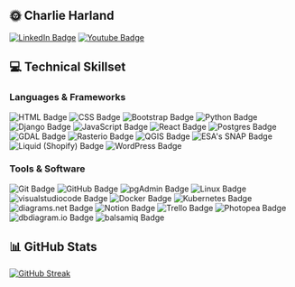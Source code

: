 ## 🌞 Charlie Harland

<div id="badges">
  <!-- ADD PORTFORLIO LINK -->
  <a href="https://www.linkedin.com/in/charlie-harland/" target="_blank"><img src="https://img.shields.io/badge/LinkedIn-0A66C2?style=for-the-badge&logo=linkedin&logoColor=white" alt="LinkedIn Badge"/></a>
  <a href="https://www.youtube.com/@sounds_like_charlie" target="_blank"><img src="https://img.shields.io/badge/YouTube-FF0000?style=for-the-badge&logo=youtube&logoColor=white" alt="Youtube Badge"/></a>
</div>

## 💻 Technical Skillset

### Languages & Frameworks

<div id="languages-badges">
  <img src="https://img.shields.io/badge/HTML-E34F26?style=for-the-badge&logo=HTML5&logoColor=white" alt="HTML Badge"/>
  <img src="https://img.shields.io/badge/CSS-1572B6?style=for-the-badge&logo=CSS3&logoColor=white" alt="CSS Badge"/>
  <img src="https://img.shields.io/badge/Bootstrap-7952B3?style=for-the-badge&logo=Bootstrap&logoColor=white" alt="Bootstrap Badge"/>
  <img src="https://img.shields.io/badge/Python-FFD43B?style=for-the-badge&logo=Python&logoColor=#FFD43B" alt="Python Badge"/>
  <img src="https://img.shields.io/badge/Django-092E20?style=for-the-badge&logo=Django&logoColor=white" alt="Django Badge"/>
  <img src="https://img.shields.io/badge/JavaScript-3B3D40?style=for-the-badge&logo=JavaScript&logoColor=#F7DF1E" alt="JavaScript Badge"/>
  <img src="https://img.shields.io/badge/React-3b444b?style=for-the-badge&logo=React&logoColor=blue" alt="React Badge"/>
  <img src="https://img.shields.io/badge/Postgres-0064a5?style=for-the-badge&logo=PostgreSQL&logoColor=white" alt="Postgres Badge"/>
  <img src="https://img.shields.io/badge/GDAL-5CAE58?style=for-the-badge&logo=GDAL&logoColor=white" alt="GDAL Badge"/>
  <img src="https://img.shields.io/badge/Rasterio-5E6166?style=for-the-badge&logo=Rasterio&logoColor=white" alt="Rasterio Badge"/>
  <img src="https://img.shields.io/badge/QGIS-589632?style=for-the-badge&logo=Qgis&logoColor=white" alt="QGIS Badge"/>
  <img src="https://img.shields.io/badge/ESA's SNAP-003247?style=for-the-badge&logo=ESASNAP&logoColor=white" alt="ESA's SNAP Badge"/>
  <img src="https://img.shields.io/badge/Liquid (Shopify)-7AB55C?style=for-the-badge&logo=Liquid&logoColor=white" alt="Liquid (Shopify) Badge"/>
  <img src="https://img.shields.io/badge/WordPress-21759B?style=for-the-badge&logo=WordPress&logoColor=white" alt="WordPress Badge"/>
</div>

### Tools & Software
<div id="software-badges">
  <img src="https://img.shields.io/badge/Git-F05032?style=for-the-badge&logo=Git&logoColor=white" alt="Git Badge"/>
  <img src="https://img.shields.io/badge/GitHub-181717?style=for-the-badge&logo=GitHub&logoColor=white" alt="GitHub Badge"/>
  <img src="https://img.shields.io/badge/pgAdmin-0064a5?style=for-the-badge&logo=PostgreSQL&logoColor=white" alt="pgAdmin Badge"/>
  <img src="https://img.shields.io/badge/Linux-FCC624?style=for-the-badge&logo=Linux&logoColor=black&textColor=black" alt="Linux Badge"/>
  <img src="https://img.shields.io/badge/VS Code-007ACC?style=for-the-badge&logo=visualstudiocode&logoColor=white" alt="visualstudiocode Badge"/>
  <img src="https://img.shields.io/badge/Docker-1D63ED?style=for-the-badge&logo=Docker&logoColor=white" alt="Docker Badge"/>
  <img src="https://img.shields.io/badge/Kubernetes-3970e4?style=for-the-badge&logo=Kubernetes&logoColor=white" alt="Kubernetes Badge"/>
  <img src="https://img.shields.io/badge/draw.io-F08705?style=for-the-badge&logo=diagramsdotnet&logoColor=white" alt="diagrams.net Badge"/>
  <img src="https://img.shields.io/badge/Notion-f5f5f5?style=for-the-badge&logo=notion&logoColor=black" alt="Notion Badge"/>
  <img src="https://img.shields.io/badge/Trello-242F36?style=for-the-badge&logo=trello&logoColor=0052CC" alt="Trello Badge"/>
  <img src="https://img.shields.io/badge/Photopea-18A497?style=for-the-badge&logo=photopea&logoColor=white" alt="Photopea Badge"/>
  <img src="https://img.shields.io/badge/dbdiagram.io-0F52BA?style=for-the-badge&logo=dbdiagram&logoColor=white" alt="dbdiagram.io Badge"/>
  <img src="https://img.shields.io/badge/balsamiq-f3f3f3?style=for-the-badge&logo=balsamiq&logoColor=black" alt="balsamiq Badge"/>
</div>

## 📊 GitHub Stats

[![GitHub Streak](https://github-readme-streak-stats.herokuapp.com?user=mountaincharlie&theme=tokyonight&date_format=j%20M%5B%20Y%5D)](https://git.io/streak-stats)


<!--
**mountaincharlie/mountaincharlie** is a ✨ _special_ ✨ repository because its `README.md` (this file) appears on your GitHub profile.

Here are some ideas to get you started:

- 🔭 I’m currently working on ...
- 🌱 I’m currently learning SQL, Machine Learning and Data Science
- 👯 I’m looking to collaborate on ...
- 🤔 I’m looking for help with ...
- 💬 Ask me about ...
- 📫 How to reach me: ...
- 😄 Pronouns: ...
- ⚡ Fun fact: ...
-->
